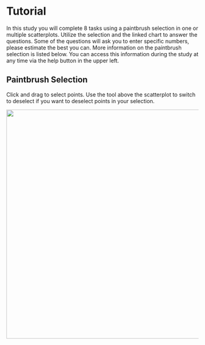 # Tutorial
In this study you will complete 8 tasks using a paintbrush selection in one or multiple scatterplots. Utilize the selection and the linked chart to answer the questions. Some of the questions will ask you to enter specific numbers, please estimate the best you can. More information on the paintbrush selection is listed below. You can access this information during the study at any time via the help button in the upper left.

## Paintbrush Selection

Click and drag to select points. Use the tool above the scatterplot to switch to deselect if you want to deselect points in your selection.

<img src="./tutorialImages/paintbrush.gif" width="auto" height="600px">


